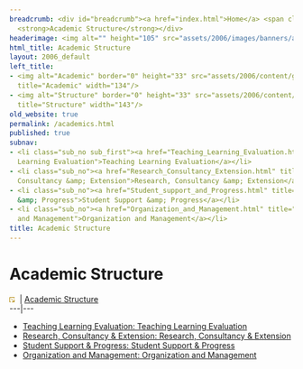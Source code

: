 ```yaml
---
breadcrumb: <div id="breadcrumb"><a href="index.html">Home</a> <span class="breadcrumb_spacer">&gt;</span>
  <strong>Academic Structure</strong></div>
headerimage: <img alt="" height="105" src="assets/2006/images/banners/academic.jpg" width="472"/>
html_title: Academic Structure
layout: 2006_default
left_title:
- <img alt="Academic" border="0" height="33" src="assets/2006/content/gt/eb2c1bd8e4d797efb6af8ab080877941.png"
  title="Academic" width="134"/>
- <img alt="Structure" border="0" height="33" src="assets/2006/content/gt/3f6044ed9f3baad0442583542f0b9223.png"
  title="Structure" width="143"/>
old_website: true
permalink: /academics.html
published: true
subnav:
- <li class="sub_no sub_first"><a href="Teaching_Learning_Evaluation.html" title="Teaching
  Learning Evaluation">Teaching Learning Evaluation</a></li>
- <li class="sub_no"><a href="Research_Consultancy_Extension.html" title="Research,
  Consultancy &amp; Extension">Research, Consultancy &amp; Extension</a></li>
- <li class="sub_no"><a href="Student_support_and_Progress.html" title="Student Support
  &amp; Progress">Student Support &amp; Progress</a></li>
- <li class="sub_no"><a href="Organization_and_Management.html" title="Organization
  and Management">Organization and Management</a></li>
title: Academic Structure
---
```


# Academic Structure

![](assets/2006/img/article/intlink_1.gif)![](assets/2006/img/leer.gif) | [Academic
Structure](academic-structure.html)  
---|---  
  
  * [Teaching Learning Evaluation: Teaching Learning Evaluation](teaching-learning-evaluation.html)
  * [Research, Consultancy & Extension: Research, Consultancy & Extension](research-consultancy-extension.html)
  * [Student Support & Progress: Student Support & Progress](student-support-progress.html)
  * [Organization and Management: Organization and Management](organization-and-management.html)